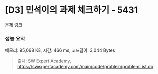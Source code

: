 # [D3] 민석이의 과제 체크하기 - 5431 

[문제 링크](https://swexpertacademy.com/main/code/problem/problemDetail.do?contestProbId=AWVl3rWKDBYDFAXm) 

### 성능 요약

메모리: 95,068 KB, 시간: 466 ms, 코드길이: 3,044 Bytes



> 출처: SW Expert Academy, https://swexpertacademy.com/main/code/problem/problemList.do